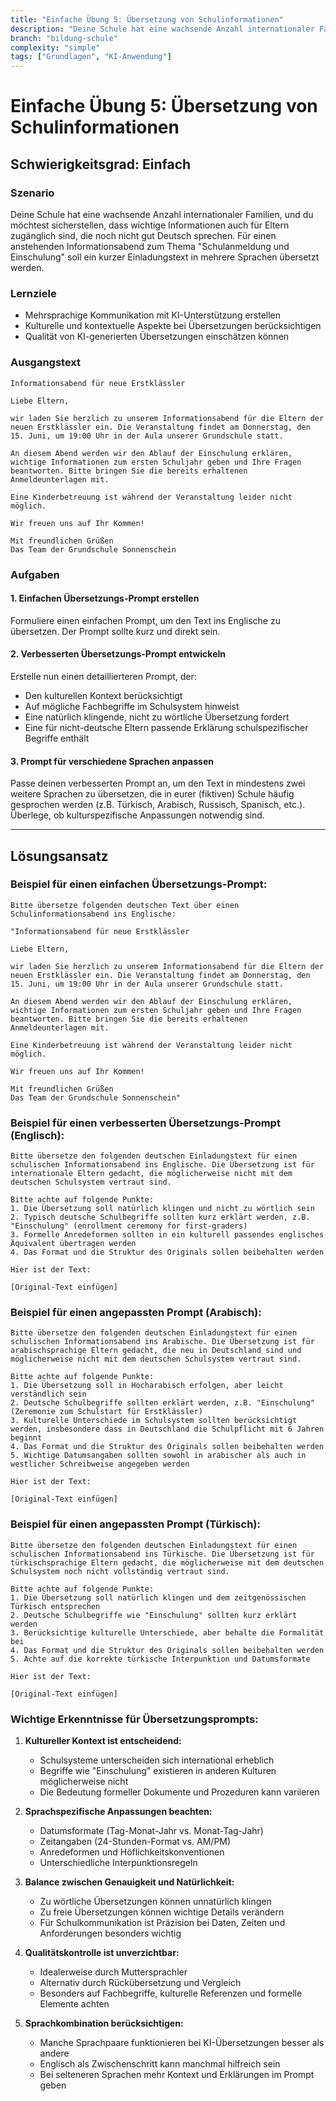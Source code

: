 ```yaml
---
title: "Einfache Übung 5: Übersetzung von Schulinformationen"
description: "Deine Schule hat eine wachsende Anzahl internationaler Familien, und du möchtest sicherstellen, dass wichtige Informationen auch für Eltern zugängl..."
branch: "bildung-schule"
complexity: "simple"
tags: ["Grundlagen", "KI-Anwendung"]
---
```


# Einfache Übung 5: Übersetzung von Schulinformationen

## Schwierigkeitsgrad: Einfach  

### Szenario
Deine Schule hat eine wachsende Anzahl internationaler Familien, und du möchtest sicherstellen, dass wichtige Informationen auch für Eltern zugänglich sind, die noch nicht gut Deutsch sprechen. Für einen anstehenden Informationsabend zum Thema "Schulanmeldung und Einschulung" soll ein kurzer Einladungstext in mehrere Sprachen übersetzt werden.

### Lernziele
- Mehrsprachige Kommunikation mit KI-Unterstützung erstellen
- Kulturelle und kontextuelle Aspekte bei Übersetzungen berücksichtigen
- Qualität von KI-generierten Übersetzungen einschätzen können

### Ausgangstext

```
Informationsabend für neue Erstklässler

Liebe Eltern,

wir laden Sie herzlich zu unserem Informationsabend für die Eltern der neuen Erstklässler ein. Die Veranstaltung findet am Donnerstag, den 15. Juni, um 19:00 Uhr in der Aula unserer Grundschule statt.

An diesem Abend werden wir den Ablauf der Einschulung erklären, wichtige Informationen zum ersten Schuljahr geben und Ihre Fragen beantworten. Bitte bringen Sie die bereits erhaltenen Anmeldeunterlagen mit.

Eine Kinderbetreuung ist während der Veranstaltung leider nicht möglich.

Wir freuen uns auf Ihr Kommen!

Mit freundlichen Grüßen
Das Team der Grundschule Sonnenschein
```

### Aufgaben

#### 1. Einfachen Übersetzungs-Prompt erstellen
Formuliere einen einfachen Prompt, um den Text ins Englische zu übersetzen. Der Prompt sollte kurz und direkt sein.

#### 2. Verbesserten Übersetzungs-Prompt entwickeln
Erstelle nun einen detaillierteren Prompt, der:
- Den kulturellen Kontext berücksichtigt
- Auf mögliche Fachbegriffe im Schulsystem hinweist
- Eine natürlich klingende, nicht zu wörtliche Übersetzung fordert
- Eine für nicht-deutsche Eltern passende Erklärung schulspezifischer Begriffe enthält

#### 3. Prompt für verschiedene Sprachen anpassen
Passe deinen verbesserten Prompt an, um den Text in mindestens zwei weitere Sprachen zu übersetzen, die in eurer (fiktiven) Schule häufig gesprochen werden (z.B. Türkisch, Arabisch, Russisch, Spanisch, etc.). Überlege, ob kulturspezifische Anpassungen notwendig sind.

---

## Lösungsansatz

### Beispiel für einen einfachen Übersetzungs-Prompt:

```
Bitte übersetze folgenden deutschen Text über einen Schulinformationsabend ins Englische:

"Informationsabend für neue Erstklässler

Liebe Eltern,

wir laden Sie herzlich zu unserem Informationsabend für die Eltern der neuen Erstklässler ein. Die Veranstaltung findet am Donnerstag, den 15. Juni, um 19:00 Uhr in der Aula unserer Grundschule statt.

An diesem Abend werden wir den Ablauf der Einschulung erklären, wichtige Informationen zum ersten Schuljahr geben und Ihre Fragen beantworten. Bitte bringen Sie die bereits erhaltenen Anmeldeunterlagen mit.

Eine Kinderbetreuung ist während der Veranstaltung leider nicht möglich.

Wir freuen uns auf Ihr Kommen!

Mit freundlichen Grüßen
Das Team der Grundschule Sonnenschein"
```

### Beispiel für einen verbesserten Übersetzungs-Prompt (Englisch):

```
Bitte übersetze den folgenden deutschen Einladungstext für einen schulischen Informationsabend ins Englische. Die Übersetzung ist für internationale Eltern gedacht, die möglicherweise nicht mit dem deutschen Schulsystem vertraut sind.

Bitte achte auf folgende Punkte:
1. Die Übersetzung soll natürlich klingen und nicht zu wörtlich sein
2. Typisch deutsche Schulbegriffe sollten kurz erklärt werden, z.B. "Einschulung" (enrollment ceremony for first-graders)
3. Formelle Anredeformen sollten in ein kulturell passendes englisches Äquivalent übertragen werden
4. Das Format und die Struktur des Originals sollen beibehalten werden

Hier ist der Text:

[Original-Text einfügen]
```

### Beispiel für einen angepassten Prompt (Arabisch):

```
Bitte übersetze den folgenden deutschen Einladungstext für einen schulischen Informationsabend ins Arabische. Die Übersetzung ist für arabischsprachige Eltern gedacht, die neu in Deutschland sind und möglicherweise nicht mit dem deutschen Schulsystem vertraut sind.

Bitte achte auf folgende Punkte:
1. Die Übersetzung soll in Hocharabisch erfolgen, aber leicht verständlich sein
2. Deutsche Schulbegriffe sollten erklärt werden, z.B. "Einschulung" (Zeremonie zum Schulstart für Erstklässler)
3. Kulturelle Unterschiede im Schulsystem sollten berücksichtigt werden, insbesondere dass in Deutschland die Schulpflicht mit 6 Jahren beginnt
4. Das Format und die Struktur des Originals sollen beibehalten werden
5. Wichtige Datumsangaben sollten sowohl in arabischer als auch in westlicher Schreibweise angegeben werden

Hier ist der Text:

[Original-Text einfügen]
```

### Beispiel für einen angepassten Prompt (Türkisch):

```
Bitte übersetze den folgenden deutschen Einladungstext für einen schulischen Informationsabend ins Türkische. Die Übersetzung ist für türkischsprachige Eltern gedacht, die möglicherweise mit dem deutschen Schulsystem noch nicht vollständig vertraut sind.

Bitte achte auf folgende Punkte:
1. Die Übersetzung soll natürlich klingen und dem zeitgenössischen Türkisch entsprechen
2. Deutsche Schulbegriffe wie "Einschulung" sollten kurz erklärt werden
3. Berücksichtige kulturelle Unterschiede, aber behalte die Formalität bei
4. Das Format und die Struktur des Originals sollen beibehalten werden
5. Achte auf die korrekte türkische Interpunktion und Datumsformate

Hier ist der Text:

[Original-Text einfügen]
```

### Wichtige Erkenntnisse für Übersetzungsprompts:

1. **Kultureller Kontext ist entscheidend:**
   - Schulsysteme unterscheiden sich international erheblich
   - Begriffe wie "Einschulung" existieren in anderen Kulturen möglicherweise nicht
   - Die Bedeutung formeller Dokumente und Prozeduren kann variieren

2. **Sprachspezifische Anpassungen beachten:**
   - Datumsformate (Tag-Monat-Jahr vs. Monat-Tag-Jahr)
   - Zeitangaben (24-Stunden-Format vs. AM/PM)
   - Anredeformen und Höflichkeitskonventionen
   - Unterschiedliche Interpunktionsregeln

3. **Balance zwischen Genauigkeit und Natürlichkeit:**
   - Zu wörtliche Übersetzungen können unnatürlich klingen
   - Zu freie Übersetzungen können wichtige Details verändern
   - Für Schulkommunikation ist Präzision bei Daten, Zeiten und Anforderungen besonders wichtig

4. **Qualitätskontrolle ist unverzichtbar:**
   - Idealerweise durch Muttersprachler
   - Alternativ durch Rückübersetzung und Vergleich
   - Besonders auf Fachbegriffe, kulturelle Referenzen und formelle Elemente achten

5. **Sprachkombination berücksichtigen:**
   - Manche Sprachpaare funktionieren bei KI-Übersetzungen besser als andere
   - Englisch als Zwischenschritt kann manchmal hilfreich sein
   - Bei selteneren Sprachen mehr Kontext und Erklärungen im Prompt geben
